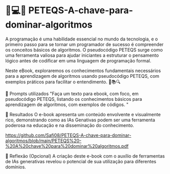 # 🔑💻🚀 PETEQS-A-chave-para-dominar-algoritmos
A programação é uma habilidade essencial no mundo da tecnologia, e o primeiro passo para se tornar um programador de sucesso é compreender os conceitos básicos de algoritmos. O pseudocódigo PETEQS surge como uma ferramenta valiosa para ajudar iniciantes a estruturar o pensamento lógico antes de codificar em uma linguagem de programação formal.

Neste eBook, exploraremos os conhecimentos fundamentais necessários para a aprendizagem de algoritmos usando pseudocódigo PETEQS, com exemplos práticos para facilitar o entendimento. 🎯📚🔍

🧐 Prompts utilizados
"Faça um texto para ebook, com foco, em pseudocódigo PETEQS, listando os conhecimentos básicos para aprendizagem de algoritmos, com exemplos de códigos. "

🚀 Resultados
O e-book apresenta um conteúdo envolvente e visualmente rico, demonstrando como as IAs Genativas podem ser uma ferramenta poderosa na educação e na disseminação do conhecimento.

https://github.com/Safi08/PETEQS-A-chave-para-dominar-algoritmos/blob/main/PETEQS%20-%20A%20chave%20para%20dominar%20algoritmos.pdf


💭 Reflexão (Opcional)
A criação deste e-book com o auxílio de ferramentas de IAs generativas revelou o potencial de sua utilização para diferentes domínios.

